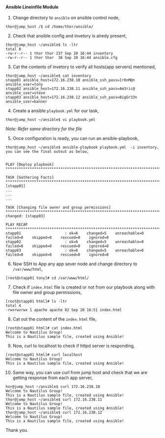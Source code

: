 #### Ansible Lineinfile Module

1. Change directory to `ansible` on ansible control node,

```
thor@jump_host /$ cd /home/thor/ansible/
```

2. Check that ansible config and invetory is alredy present,

```
thor@jump_host ~/ansible$ ls -ltr
total 8
-rw-r--r-- 1 thor thor 237 Sep 20 16:44 inventory
-rw-r--r-- 1 thor thor  36 Sep 20 16:44 ansible.cfg
```

3. Cat the contents of invetory to verify all hosts(app servers) mentioned, 

```
thor@jump_host ~/ansible$ cat inventory
stapp01 ansible_host=172.16.238.10 ansible_ssh_pass=Ir0nM@n ansible_user=tony
stapp02 ansible_host=172.16.238.11 ansible_ssh_pass=Am3ric@ ansible_user=steve
stapp03 ansible_host=172.16.238.12 ansible_ssh_pass=BigGr33n ansible_user=banner
```

4. Create a ansible `playbook.yml` for our task,

```
thor@jump_host ~/ansible$ vi playbook.yml
```
*Note: Refer same directory for the file*

5. Once configuration is ready, you can run an ansible-playbook,


```
thor@jump_host ~/ansible$ ansible-playbook playbook.yml  -i inventory, you can see the final outout as below,


PLAY [Deploy playbook] *******************************************************************************************************************

TASK [Gathering Facts] *******************************************************************************************************************ok: [stapp01]
...
...
...

TASK [Changing file owner and group permissions] *****************************************************************************************
changed: [stapp03]

PLAY RECAP *******************************************************************************************************************************
stapp01                    : ok=6    changed=5    unreachable=0    failed=0    skipped=0    rescued=0    ignored=0
stapp02                    : ok=6    changed=5    unreachable=0    failed=0    skipped=0    rescued=0    ignored=0
stapp03                    : ok=6    changed=5    unreachable=0    failed=0    skipped=0    rescued=0    ignored=0
```

6. Now SSH to App any app sever node and change directory to `/var/www/html`,

```
[root@stapp01 tony]# cd /var/www/html/
```

7. Check if `index.html` file is created or not from our playbook along with file owner and group permissions,

```
[root@stapp01 html]# ls -ltr
total 4
-rwxrwxrwx 1 apache apache 82 Sep 20 16:51 index.html
```

8. Cat out the content of the `index.html` file,

```
[root@stapp01 html]# cat index.html
Welcome to Nautilus Group!
This is a Nautilus sample file, created using Ansible!
```

9. Now, curl to localhost to check if httpd server is responding, 

```
[root@stapp01 html]# curl localhost
Welcome to Nautilus Group!
This is a Nautilus sample file, created using Ansible!
```

10. Same way, you can use curl from jump host and check that we are getting response from each app server,

```
hor@jump_host ~/ansible$ curl 172.16.238.10
Welcome to Nautilus Group!
This is a Nautilus sample file, created using Ansible!
thor@jump_host ~/ansible$ curl 172.16.238.11
Welcome to Nautilus Group!
This is a Nautilus sample file, created using Ansible!
thor@jump_host ~/ansible$ curl 172.16.238.12
Welcome to Nautilus Group!
This is a Nautilus sample file, created using Ansible!
```

Thank you.
